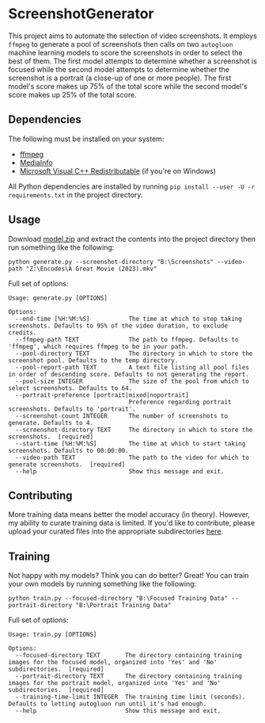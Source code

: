 # ScreenshotGenerator
This project aims to automate the selection of video screenshots. It employs `ffmpeg` to generate a pool of screenshots then calls on two `autogluon` machine learning models to score the screenshots in order to select the best of them. The first model attempts to determine whether a screenshot is focused while the second model attempts to determine whether the screenshot is a portrait (a close-up of one or more people). The first model's score makes up 75% of the total score while the second model's score makes up 25% of the total score.

## Dependencies
The following must be installed on your system:
- [ffmpeg](https://ffmpeg.org/download.html)
- [MediaInfo](https://mediaarea.net/en/MediaInfo)
- [Microsoft Visual C++ Redistributable](https://learn.microsoft.com/en-US/cpp/windows/latest-supported-vc-redist) (if you're on Windows)

All Python dependencies are installed by running `pip install --user -U -r requirements.txt` in the project directory.

## Usage
Download [model.zip](https://drive.google.com/file/d/1oRFO0fW-fmFn-CfsdvQqNTqQgU2gaQ0B/view?usp=sharing) and extract the contents into the project directory then run something like the following:
```
python generate.py --screenshot-directory "B:\Screenshots" --video-path "Z:\Encodes\A Great Movie (2023).mkv"
```

Full set of options:
```
Usage: generate.py [OPTIONS]

Options:
  --end-time [%H:%M:%S]           The time at which to stop taking screenshots. Defaults to 95% of the video duration, to exclude credits.
  --ffmpeg-path TEXT              The path to ffmpeg. Defaults to 'ffmpeg', which requires ffmpeg to be in your path.
  --pool-directory TEXT           The directory in which to store the screenshot pool. Defaults to the temp directory.
  --pool-report-path TEXT         A text file listing all pool files in order of descending score. Defaults to not generating the report.
  --pool-size INTEGER             The size of the pool from which to select screenshots. Defaults to 64.
  --portrait-preference [portrait|mixed|noportrait]
                                  Preference regarding portrait screenshots. Defaults to 'portrait'.
  --screenshot-count INTEGER      The number of screenshots to generate. Defaults to 4.
  --screenshot-directory TEXT     The directory in which to store the screenshots.  [required]
  --start-time [%H:%M:%S]         The time at which to start taking screenshots. Defaults to 00:00:00.
  --video-path TEXT               The path to the video for which to generate screenshots.  [required]
  --help                          Show this message and exit.
```

## Contributing
More training data means better the model accuracy (in theory). However, my ability to curate training data is limited. If you'd like to contribute, please upload your curated files into the appropriate subdirectories [here](https://drive.google.com/drive/folders/1LW7msqJ2T2KSFQoxo_CJ2tpRrIk3PIxP?usp=share_link).

## Training
Not happy with my models? Think you can do better? Great! You can train your own models by running something like the following:
```
python train.py --focused-directory "B:\Focused Training Data" --portrait-directory "B:\Portrait Training Data"
```

Full set of options:
```
Usage: train.py [OPTIONS]

Options:
  --focused-directory TEXT       The directory containing training images for the focused model, organized into 'Yes' and 'No' subdirectories.  [required]
  --portrait-directory TEXT      The directory containing training images for the portrait model, organized into 'Yes' and 'No' subdirectories.  [required]
  --training-time-limit INTEGER  The training time limit (seconds). Defaults to letting autogluon run until it's had enough.
  --help                         Show this message and exit.
```